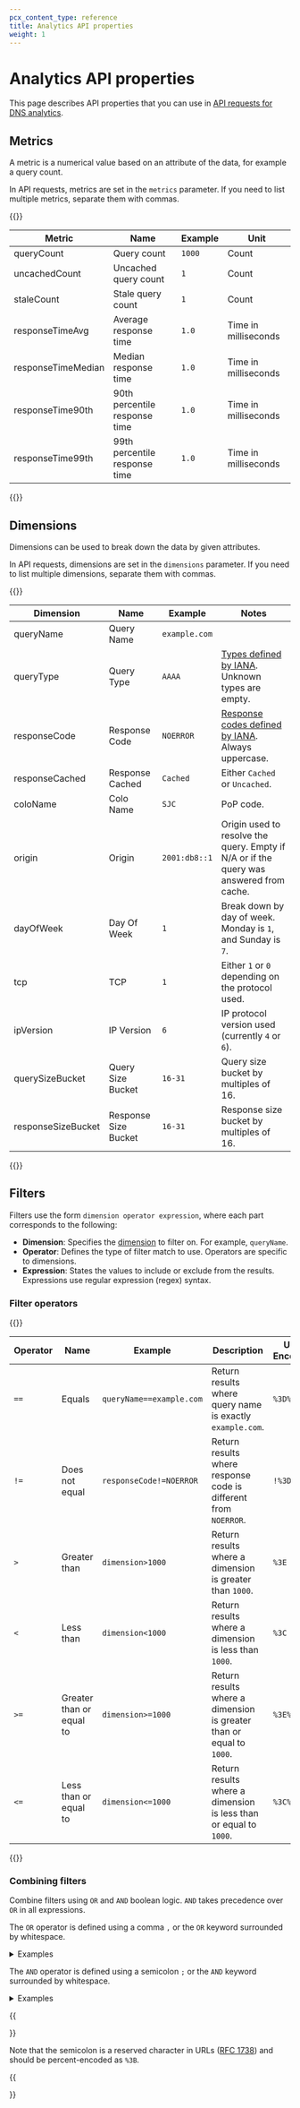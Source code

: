 ```yaml
---
pcx_content_type: reference
title: Analytics API properties
weight: 1
---
```


# Analytics API properties

This page describes API properties that you can use in [API requests for DNS analytics](https://developers.cloudflare.com/api/operations/dns-analytics-table).

## Metrics

A metric is a numerical value based on an attribute of the data, for example a query count.

In API requests, metrics are set in the `metrics` parameter. If you need to list multiple metrics, separate them with commas.

{{<table-wrap>}}

| Metric             | Name                                | Example | Unit                 |
| -------------------| ----------------------------------- | ------- | -------------------- |
| queryCount         | Query count                         | `1000`    | Count                |
| uncachedCount      | Uncached query count                | `1`       | Count                |
| staleCount         | Stale query count                   | `1`       | Count                |
| responseTimeAvg    | Average response time               | `1.0`     | Time in milliseconds |
| responseTimeMedian | Median response time                | `1.0`     | Time in milliseconds |
| responseTime90th   | 90th percentile response time       | `1.0`     | Time in milliseconds |
| responseTime99th   | 99th percentile response time       | `1.0`     | Time in milliseconds |

{{</table-wrap>}}

## Dimensions

Dimensions can be used to break down the data by given attributes.

In API requests, dimensions are set in the `dimensions` parameter. If you need to list multiple dimensions, separate them with commas.

{{<table-wrap>}}

| Dimension          | Name                 | Example     | Notes                                                                                    |
|--------------------|----------------------|-------------|------------------------------------------------------------------------------------------|
| queryName          | Query Name           | `example.com` |                                                                                          |
| queryType          | Query Type           | `AAAA`        | [Types defined by IANA](http://www.iana.org/assignments/dns-parameters/dns-parameters.xhtml#dns-parameters-4). Unknown types are empty.                                          |
| responseCode       | Response Code        | `NOERROR`     | [Response codes defined by IANA](http://www.iana.org/assignments/dns-parameters/dns-parameters.xhtml#dns-parameters-6). Always uppercase.                                       |
| responseCached     | Response Cached      | `Cached`      | Either `Cached` or `Uncached`.                                                               |
| coloName           | Colo Name            | `SJC`         | PoP code.                                                                                |
| origin             | Origin               | `2001:db8::1` | Origin used to resolve the query. Empty if N/A or if the query was answered from cache. |
| dayOfWeek          | Day Of Week          | `1`           | Break down by day of week. Monday is `1`, and Sunday is `7`.                               |
| tcp                | TCP                  | `1`           | Either `1` or `0` depending on the protocol used.                                            |
| ipVersion          | IP Version           | `6`           | IP protocol version used (currently `4` or `6`).                                             |
| querySizeBucket    | Query Size Bucket    | `16-31`       | Query size bucket by multiples of 16.                                                    |
| responseSizeBucket | Response Size Bucket | `16-31`       | Response size bucket by multiples of 16.                                                 |

{{</table-wrap>}}

## Filters

Filters use the form `dimension operator expression`, where each part corresponds to the following:
- **Dimension**: Specifies the [dimension](#dimensions) to filter on. For example, `queryName`.
- **Operator**: Defines the type of filter match to use. Operators are specific to dimensions.
- **Expression**: States the values to include or exclude from the results. Expressions use regular expression (regex) syntax.

### Filter operators

{{<table-wrap>}}

| Operator | Name                     | Example                | Description                                                            | URL Encoded |
|----------|--------------------------|------------------------|------------------------------------------------------------------|-------------|
| `==`       | Equals                   | `queryName==example.com` | Return results where query name is exactly `example.com`.            | `%3D%3D`      |
| `!=`       | Does not equal           | `responseCode!=NOERROR`  | Return results where response code is different from `NOERROR`.    | `!%3D`        |
| `>`        | Greater than             | `dimension>1000`        | Return results where a dimension is greater than `1000`.             | `%3E`         |
| `<`        | Less than                | `dimension<1000`        | Return results where a dimension is less than `1000`.              | `%3C`         |
| `>=`       | Greater than or equal to | `dimension>=1000`        | Return results where a dimension is greater than or equal to `1000`. | `%3E%3D`      |
| `<=`       | Less than or equal to    | `dimension<=1000`        | Return results where a dimension is less than or equal to `1000`.  | `%3C%3D`      |

{{</table-wrap>}}

### Combining filters

Combine filters using `OR` and `AND` boolean logic. `AND` takes precedence over `OR` in all expressions.

The `OR` operator is defined using a comma `,` or the `OR` keyword surrounded by whitespace.

<details>
<summary>Examples</summary>
<div>

- `responseCode==NOERROR,responseCode==NXDOMAIN` indicates that response code is either `NOERROR` or `NXDOMAIN`.

- `coloName==SJC OR coloName==LAX` indicates queries in either `SJC` or `LAX`.
  
</div>
</details>

The `AND` operator is defined using a semicolon `;` or the `AND` keyword surrounded by whitespace.

<details>
<summary>Examples</summary>
<div>
  
- `responseCode==NOERROR;queryType==AAAA` indicates that response code is `NOERROR` and query type is `AAAA`.
- `queryType==AAAA AND coloName==SJC` indicates `AAAA` queries in `SJC`.

</div>
</details>

{{<Aside type="note">}}

Note that the semicolon is a reserved character in URLs ([RFC 1738](https://www.rfc-editor.org/rfc/rfc1738)) and should be percent-encoded as `%3B`.

{{</Aside>}}